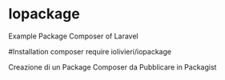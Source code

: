 # Iopackage
Example Package Composer of Laravel 

#Installation
composer require iolivieri/iopackage

Creazione di un Package Composer da Pubblicare in Packagist
